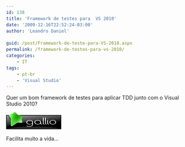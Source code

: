 ```yaml
---
id: 138
title: 'Framework de testes para  VS 2010'
date: '2009-12-16T22:52:24-03:00'
author: 'Leandro Daniel'

guid: /post/Framework-de-teste-para-VS-2010.aspx
permalink: /framework-de-testes-para-vs-2010/
categories:
    - IT
tags:
    - pt-br
    - 'Visual Studio'
---
```


Quer um bom framework de testes para aplicar TDD junto com o Visual Studio 2010?

[![EchoLink150](/assets/pics/WindowsLiveWriter/FrameworkdetesteparaVS2010/62E9FE9B/EchoLink150.png "EchoLink150")](http://www.gallio.org/)

Facilita muito a vida…
